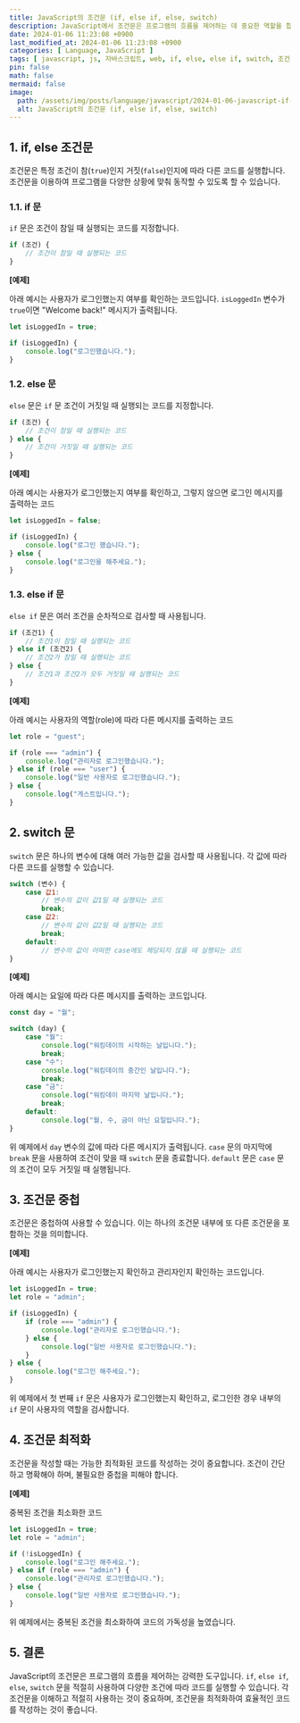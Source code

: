 ```yaml
---
title: JavaScript의 조건문 (if, else if, else, switch)
description: JavaScript에서 조건문은 프로그램의 흐름을 제어하는 데 중요한 역할을 합니다. 다양한 상황에 맞추어 다른 코드를 실행하기 위해 if, else if, else, switch 문을 사용합니다.
date: 2024-01-06 11:23:08 +0900
last_modified_at: 2024-01-06 11:23:08 +0900
categories: [ Language, JavaScript ]
tags: [ javascript, js, 자바스크립트, web, if, else, else if, switch, 조건문 ]
pin: false
math: false
mermaid: false
image:
  path: /assets/img/posts/language/javascript/2024-01-06-javascript-if-else-switch-statements-guide/thumbnail.webp
  alt: JavaScript의 조건문 (if, else if, else, switch)
---
```


## 1. if, else 조건문

조건문은 특정 조건이 참(`true`)인지 거짓(`false`)인지에 따라 다른 코드를 실행합니다. 조건문을 이용하여 프로그램을 다양한 상황에 맞춰 동작할 수 있도록 할 수 있습니다.

### 1.1. if 문

`if` 문은 조건이 참일 때 실행되는 코드를 지정합니다. 

```javascript
if (조건) {
    // 조건이 참일 때 실행되는 코드
}
```

**[예제]**

아래 예시는 사용자가 로그인했는지 여부를 확인하는 코드입니다. `isLoggedIn` 변수가 `true`이면 "Welcome back!" 메시지가 출력됩니다.

```javascript
let isLoggedIn = true;

if (isLoggedIn) {
    console.log("로그인했습니다.");
}
```

### 1.2. else 문

`else` 문은 `if` 문 조건이 거짓일 때 실행되는 코드를 지정합니다.

```javascript
if (조건) {
    // 조건이 참일 때 실행되는 코드
} else {
    // 조건이 거짓일 때 실행되는 코드
}
```

**[예제]**

아래 예시는 사용자가 로그인했는지 여부를 확인하고, 그렇지 않으면 로그인 메시지를 출력하는 코드

```javascript
let isLoggedIn = false;

if (isLoggedIn) {
    console.log("로그인 했습니다.");
} else {
    console.log("로그인을 해주세요.");
}
```

### 1.3. else if 문

`else if` 문은 여러 조건을 순차적으로 검사할 때 사용됩니다.

```javascript
if (조건1) {
    // 조건1이 참일 때 실행되는 코드
} else if (조건2) {
    // 조건2가 참일 때 실행되는 코드
} else {
    // 조건1과 조건2가 모두 거짓일 때 실행되는 코드
}
```

**[예제]**

아래 예시는 사용자의 역할(role)에 따라 다른 메시지를 출력하는 코드

```javascript
let role = "guest";

if (role === "admin") {
    console.log("관리자로 로그인했습니다.");
} else if (role === "user") {
    console.log("일반 사용자로 로그인했습니다.");
} else {
    console.log("게스트입니다.");
}
```

## 2. switch 문

`switch` 문은 하나의 변수에 대해 여러 가능한 값을 검사할 때 사용됩니다. 각 값에 따라 다른 코드를 실행할 수 있습니다.

```javascript
switch (변수) {
    case 값1:
        // 변수의 값이 값1일 때 실행되는 코드
        break;
    case 값2:
        // 변수의 값이 값2일 때 실행되는 코드
        break;
    default:
        // 변수의 값이 어떠한 case에도 해당되지 않을 때 실행되는 코드
}
```

**[예제]**

아래 예시는 요일에 따라 다른 메시지를 출력하는 코드입니다.

```javascript
const day = "월";

switch (day) {
    case "월":
        console.log("워킹데이의 시작하는 날입니다.");
        break;
    case "수":
        console.log("워킹데이의 중간인 날입니다.");
        break;
    case "금":
        console.log("워킹데이 마지막 날입니다.");
        break;
    default:
        console.log("월, 수, 금이 아닌 요일입니다.");
}
```

위 예제에서 `day` 변수의 값에 따라 다른 메시지가 출력됩니다. `case` 문의 마지막에 `break` 문을 사용하여 조건이 맞을 때 `switch` 문을 종료합니다.
`default` 문은 `case` 문의 조건이 모두 거짓일 때 실행됩니다.

## 3. 조건문 중첩

조건문은 중첩하여 사용할 수 있습니다. 이는 하나의 조건문 내부에 또 다른 조건문을 포함하는 것을 의미합니다.

**[예제]**

아래 예시는 사용자가 로그인했는지 확인하고 관리자인지 확인하는 코드입니다.

```javascript
let isLoggedIn = true;
let role = "admin";

if (isLoggedIn) {
    if (role === "admin") {
        console.log("관리자로 로그인했습니다.");
    } else {
        console.log("일반 사용자로 로그인했습니다.");
    }
} else {
    console.log("로그인 해주세요.");
}
```

위 예제에서 첫 번째 `if` 문은 사용자가 로그인했는지 확인하고, 로그인한 경우 내부의 `if` 문이 사용자의 역할을 검사합니다.

## 4. 조건문 최적화

조건문을 작성할 때는 가능한 최적화된 코드를 작성하는 것이 중요합니다. 조건이 간단하고 명확해야 하며, 불필요한 중첩을 피해야 합니다.

**[예제]**

중복된 조건을 최소화한 코드

```javascript
let isLoggedIn = true;
let role = "admin";

if (!isLoggedIn) {
    console.log("로그인 해주세요.");
} else if (role === "admin") {
    console.log("관리자로 로그인했습니다.");
} else {
    console.log("일반 사용자로 로그인했습니다.");
}
```

위 예제에서는 중복된 조건을 최소화하여 코드의 가독성을 높였습니다.

## 5. 결론

JavaScript의 조건문은 프로그램의 흐름을 제어하는 강력한 도구입니다. `if`, `else if`, `else`, `switch` 문을 적절히 사용하여 다양한 조건에 따라 코드를 실행할 수 있습니다. 각 조건문을 이해하고 적절히 사용하는 것이 중요하며, 조건문을 최적화하여 효율적인 코드를 작성하는 것이 좋습니다.
